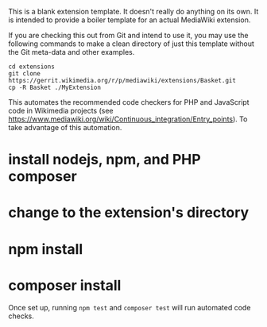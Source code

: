 This is a blank extension template. It doesn't really do anything on its own.
It is intended to provide a boiler template for an actual MediaWiki extension.

If you are checking this out from Git and intend to use it, you may use the
following commands to make a clean directory of just this template without the
Git meta-data and other examples.

	cd extensions
	git clone https://gerrit.wikimedia.org/r/p/mediawiki/extensions/Basket.git
	cp -R Basket ./MyExtension

This automates the recommended code checkers for PHP and JavaScript code in Wikimedia projects
(see https://www.mediawiki.org/wiki/Continuous_integration/Entry_points).
To take advantage of this automation.
  # install nodejs, npm, and PHP composer
  # change to the extension's directory
  # npm install
  # composer install

Once set up, running `npm test` and `composer test` will run automated code checks.
